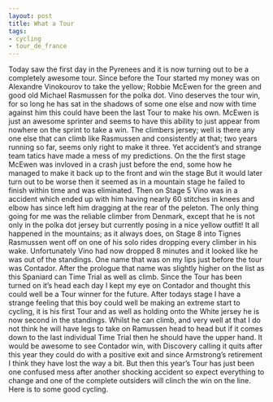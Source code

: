 ```yaml
---
layout: post
title: What a Tour
tags:
- cycling
- tour_de_france
---
```

Today saw the first day in the Pyrenees and it is now turning out to be a completely awesome tour. Since before the Tour started my money was on Alexandre Vinokourov to take the yellow; Robbie McEwen for the green and good old Michael Rasmussen for the polka dot. Vino deserves the tour win, for so long he has sat in the shadows of some one else and now with time against him this could have been the last Tour to make his own. McEwen is just an awesome sprinter and seems to have this ability to just appear from nowhere on the sprint to take a win. The climbers jersey; well is there any one else that can climb like Rasmussen and consistently at that; two years running so far, seems only right to make it three. Yet accident’s and strange team tatics have made a mess of my predictions. On the the first stage McEwen was invloved in a crash just before the end, some how he managed to make it back up to the front and win the stage But it would later turn out to be worse then it seemed as in a mountain stage he failed to finish within time and was eliminated. Then on Stage 5 Vino was in a accident which ended up with him having nearly 60 stitches in knees and elbow has since left him dragging at the rear of the peleton. The only thing going for me was the reliable climber from Denmark, except that he is not only in the polka dot jersey but currently posing in a nice yellow outfit! It all happened in the mountains; as it always does, on Stage 8 into Tignes Rasmussen went off on one of his solo rides dropping every climber in his wake. Unfortunately Vino had now dropped 8 minutes and it looked like he was out of the standings. One name that was on my lips just before the tour was Contador. After the prologue that name was slightly higher on the list as this Spaniard can Time Trial as well as climb. Since the Tour has been turned on it’s head each day I kept my eye on Contador and thought this could well be a Tour winner for the future. After todays stage I have a strange feeling that this boy could well be making an extreme start to cycling, it is his first Tour and as well as holding onto the White jersey he is now second in the standings. Whilst he can climb, and very well at that I do not think he will have legs to take on Ramussen head to head but if it comes down to the last individual Time Trial then he should have the upper hand. It would be awesome to see Contador win, with Discovery calling it quits after this year they could do with a positive exit and since Armstrong’s retirement I think they have lost the way a bit. But then this year’s Tour has just been one confused mess after another shocking accident so expect everything to change and one of the complete outsiders will clinch the win on the line. Here is to some good cycling.
